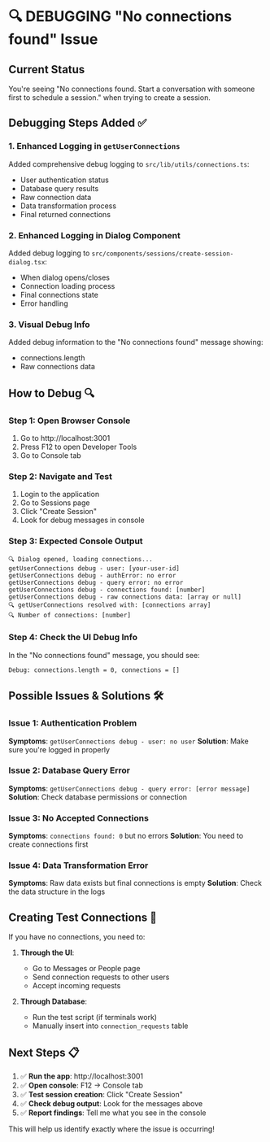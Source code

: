 # 🔍 DEBUGGING "No connections found" Issue

## Current Status
You're seeing "No connections found. Start a conversation with someone first to schedule a session." when trying to create a session.

## Debugging Steps Added ✅

### 1. Enhanced Logging in `getUserConnections`
Added comprehensive debug logging to `src/lib/utils/connections.ts`:
- User authentication status
- Database query results
- Raw connection data
- Data transformation process
- Final returned connections

### 2. Enhanced Logging in Dialog Component
Added debug logging to `src/components/sessions/create-session-dialog.tsx`:
- When dialog opens/closes
- Connection loading process
- Final connections state
- Error handling

### 3. Visual Debug Info
Added debug information to the "No connections found" message showing:
- connections.length
- Raw connections data

## How to Debug 🔍

### Step 1: Open Browser Console
1. Go to http://localhost:3001
2. Press F12 to open Developer Tools
3. Go to Console tab

### Step 2: Navigate and Test
1. Login to the application
2. Go to Sessions page
3. Click "Create Session"
4. Look for debug messages in console

### Step 3: Expected Console Output
```
🔍 Dialog opened, loading connections...
getUserConnections debug - user: [your-user-id]
getUserConnections debug - authError: no error
getUserConnections debug - query error: no error
getUserConnections debug - connections found: [number]
getUserConnections debug - raw connections data: [array or null]
🔍 getUserConnections resolved with: [connections array]
🔍 Number of connections: [number]
```

### Step 4: Check the UI Debug Info
In the "No connections found" message, you should see:
```
Debug: connections.length = 0, connections = []
```

## Possible Issues & Solutions 🛠️

### Issue 1: Authentication Problem
**Symptoms**: `getUserConnections debug - user: no user`
**Solution**: Make sure you're logged in properly

### Issue 2: Database Query Error
**Symptoms**: `getUserConnections debug - query error: [error message]`
**Solution**: Check database permissions or connection

### Issue 3: No Accepted Connections
**Symptoms**: `connections found: 0` but no errors
**Solution**: You need to create connections first

### Issue 4: Data Transformation Error
**Symptoms**: Raw data exists but final connections is empty
**Solution**: Check the data structure in the logs

## Creating Test Connections 🔧

If you have no connections, you need to:

1. **Through the UI**: 
   - Go to Messages or People page
   - Send connection requests to other users
   - Accept incoming requests

2. **Through Database**: 
   - Run the test script (if terminals work)
   - Manually insert into `connection_requests` table

## Next Steps 📋

1. ✅ **Run the app**: http://localhost:3001
2. ✅ **Open console**: F12 → Console tab  
3. ✅ **Test session creation**: Click "Create Session"
4. ✅ **Check debug output**: Look for the messages above
5. ✅ **Report findings**: Tell me what you see in the console

This will help us identify exactly where the issue is occurring!
